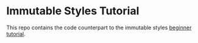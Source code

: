 # Immutable Styles Tutorial

This repo contains the code counterpart to the immutable styles [beginner tutorial](https://callum-hart.gitbook.io/immutable-styles/beginnertutorial).